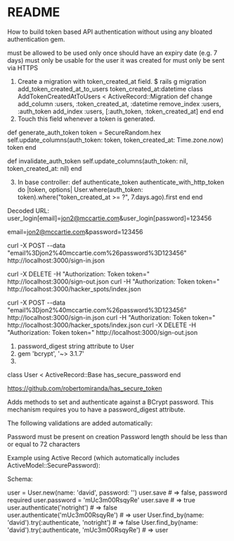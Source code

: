 # README

How to build token based API authentication without using any bloated authentication gem.

must be allowed to be used only once
should have an expiry date (e.g. 7 days)
must only be usable for the user it was created for
must only be sent via HTTPS

1. Create a migration with token_created_at field.
$ rails g migration add_token_created_at_to_users token_created_at:datetime
class AddTokenCreatedAtToUsers < ActiveRecord::Migration
  def change
    add_column :users, :token_created_at, :datetime
    remove_index :users, :auth_token
    add_index :users, [:auth_token, :token_created_at]
  end
end
2. Touch this field whenever a token is generated.

def generate_auth_token
    token = SecureRandom.hex
    self.update_columns(auth_token: token, token_created_at: Time.zone.now)
    token
  end

  def invalidate_auth_token
    self.update_columns(auth_token: nil, token_created_at: nil)
  end
  
3. In base controller:
def authenticate_token
  authenticate_with_http_token do |token, options|
    User.where(auth_token: token).where("token_created_at >= ?", 7.days.ago).first
  end
end

Decoded URL:
user_login[email]=jon2@mccartie.com&user_login[password]=123456

email=jon2@mccartie.com&password=123456

curl -X POST --data "email%3Djon2%40mccartie.com%26password%3D123456" http://localhost:3000/sign-in.json

curl -X DELETE -H "Authorization: Token token=" http://localhost:3000/sign-out.json
curl -H "Authorization: Token token=" http://localhost:3000/hacker_spots/index.json





curl -X POST --data "email%3Djon2%40mccartie.com%26password%3D123456" http://localhost:3000/sign-in.json
curl -H "Authorization: Token token=" http://localhost:3000/hacker_spots/index.json
curl -X DELETE -H "Authorization: Token token=" http://localhost:3000/sign-out.json

1. password_digest string attribute to User
2. gem 'bcrypt', '~> 3.1.7'
3. 

class User < ActiveRecord::Base
  has_secure_password
end


https://github.com/robertomiranda/has_secure_token

Adds methods to set and authenticate against a BCrypt password. This mechanism requires you to have a password_digest attribute.

The following validations are added automatically:

Password must be present on creation
Password length should be less than or equal to 72 characters

Example using Active Record (which automatically includes ActiveModel::SecurePassword):

Schema: 


user = User.new(name: 'david', password: '')
user.save                                                 # => false, password required
user.password = 'mUc3m00RsqyRe'
user.save                                                 # => true
user.authenticate('notright')                             # => false
user.authenticate('mUc3m00RsqyRe')                              # => user
User.find_by(name: 'david').try(:authenticate, 'notright')      # => false
User.find_by(name: 'david').try(:authenticate, 'mUc3m00RsqyRe') # => user


